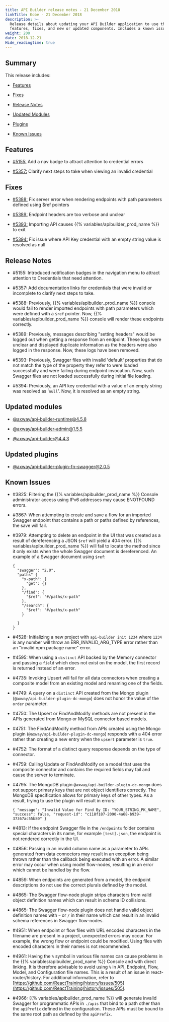 ```yaml
---
title: API Builder release notes - 21 December 2018
linkTitle: Kobe - 21 December 2018
description: >-
  Release details about updating your API Builder application to use the new
  features, fixes, and new or updated components. Includes a known issues list.
weight: 200
date: 2018-12-21
Hide_readingtime: true
---
```


## Summary

This release includes:

* [Features](#features)

* [Fixes](#fixes)

* [Release Notes](#release-notes)

* [Updated Modules](#updated-modules)

* [Plugins](#updated-plugins)

* [Known Issues](#known-issues)

## Features

* [#5155:](#5155) Add a nav badge to attract attention to credential errors

* [#5357:](#5357) Clarify next steps to take when viewing an invalid credential

## Fixes

* [#5388:](#5388) Fix server error when rendering endpoints with path parameters defined using $ref pointers

* [#5389:](#5389) Endpoint headers are too verbose and unclear

* [#5393:](#5393) Importing API causes {{% variables/apibuilder_prod_name %}} to exit

* [#5394:](#5394) Fix issue where API Key credential with an empty string value is resolved as null

## Release Notes

* #5155: Introduced notification badges in the navigation menu to attract attention to Credentials that need attention.

* #5357: Add documentation links for credentials that were invalid or incomplete to clarify next steps to take.

* #5388: Previously, {{% variables/apibuilder_prod_name %}} console would fail to render imported endpoints with path parameters which were defined with a `$ref` pointer. Now, {{% variables/apibuilder_prod_name %}} console will render these endpoints correctly.

* #5389: Previously, messages describing "setting headers" would be logged out when getting a response from an endpoint. These logs were unclear and displayed duplicate information as the headers were also logged in the response. Now, these logs have been removed.

* #5393: Previously, Swagger files with invalid 'default' properties that do not match the type of the property they refer to were loaded successfully and were failing during endpoint invocation. Now, such Swagger files are not loaded successfully during initial file loading.

* #5394: Previously, an API key credential with a value of an empty string was resolved as '`null`'. Now, it is resolved as an empty string.

## Updated modules

* [@axway/api-builder-runtime@4.5.8](https://www.npmjs.com/package/@axway/api-builder-runtime/v/4.5.8)

* [@axway/api-builder-admin@1.5.5](https://www.npmjs.com/package/@axway/api-builder-admin/v/1.5.5)

* [@axway/api-builder@4.4.3](https://www.npmjs.com/package/@axway/api-builder/v/4.4.3)

## Updated plugins

* [@axway/api-builder-plugin-fn-swagger@2.0.5](https://www.npmjs.com/package/@axway/api-builder-plugin-fn-swagger/v/2.0.5)

## Known Issues

* #3825: Filtering the {{% variables/apibuilder_prod_name %}} Console administrator access using IPv6 addresses may cause ENOTFOUND errors.

* #3867: When attempting to create and save a flow for an imported Swagger endpoint that contains a path or paths defined by references, the save will fail.

* #3979: Attempting to delete an endpoint in the UI that was created as a result of dereferencing a JSON `$ref` will yield a 404 error. {{% variables/apibuilder_prod_name %}} will fail to locate the method since it only exists when the whole Swagger document is dereferenced. An example of a Swagger document using `$ref`:

    ```
    {
      "swagger": "2.0",
      "paths" {
        "x-path": {
          "get": {}
        },
        "/find": {
          "$ref": "#/paths/x-path"
        },
        "/search": {
          "$ref": "#/paths/x-path"
        }

      }
    }
    ```

* #4528: Initializing a new project with `api-builder init 1234` where `1234` is any number will throw an ERR_INVALID_ARG_TYPE error rather than an "invalid npm package name" error.

* #4595: When using a `distinct` API backed by the Memory connector and passing a `field` which does not exist on the model, the first record is returned instead of an error.

* #4735: Invoking Upsert will fail for all data connectors when creating a composite model from an existing model and renaming one of the fields.

* #4749: A query on a `distinct` API created from the Mongo plugin (`@axway/api-builder-plugin-dc-mongo`) does not honor the value of the `order` parameter.

* #4750: The Upsert or FindAndModify methods are not present in the APIs generated from Mongo or MySQL connector based models.

* #4751: The FindAndModify method from APIs created using the Mongo plugin (`@axway/api-builder-plugin-dc-mongo`) responds with a 404 error rather than creating a new entry when the `upsert` parameter is `true`.

* #4752: The format of a distinct query response depends on the type of connector.

* #4759: Calling Update or FindAndModify on a model that uses the composite connector and contains the required fields may fail and cause the server to terminate.

* #4795: The MongoDB plugin `@axway/api-builder-plugin-dc-mongo` does not support primary keys that are not object identifiers correctly. The MongoDB specification allows for primary keys of other types. As a result, trying to use the plugin will result in errors:

    ```
    { "message": "Invalid Value for Find By ID: "YOUR_STRING_PK_NAME", "success": false, "request-id": "c118f187-2090-4a68-b939-37367ac55b80" }
    ```

* #4813: If the endpoint Swagger file in the `/endpoints` folder contains special characters in its name, for example `[test].json`, the endpoint is not rendered correctly in the UI.

* #4856: Passing in an invalid column name as a parameter to APIs generated from data connectors may result in an exception being thrown rather than the callback being executed with an error. A similar error may occur when using model flow-nodes, resulting in an error which cannot be handled by the flow.

* #4859: When endpoints are generated from a model, the endpoint descriptions do not use the correct plurals defined by the model.

* #4865: The Swagger flow-node plugin strips characters from valid object definition names which can result in schema ID collisions.

* #4865: The Swagger flow-node plugin does not handle valid object definition names with `~` or `/` in their name which can result in an invalid schema references in Swagger flow-nodes.

* #4951: When endpoint or flow files with URL encoded characters in the filename are present in a project, unexpected errors may occur. For example, the wrong flow or endpoint could be modified. Using files with encoded characters in their names is not recommended.

* #4961: Having the `%` symbol in various file names can cause problems in the {{% variables/apibuilder_prod_name %}} Console and with direct linking. It is therefore advisable to avoid using `%` in API, Endpoint, Flow, Model, and Configuration file names. This is a result of an issue in react-router/history. For additional information, refer to [https://github.com/ReactTraining/history/issues/505](https://github.com/ReactTraining/history/issues/505).

* #4966: {{% variables/apibuilder_prod_name %}} will generate invalid Swagger for programmatic APIs in `./apis` that bind to a path other than the `apiPrefix` defined in the configuration. These APIs must be bound to the same root path as defined by the `apiPrefix`.
